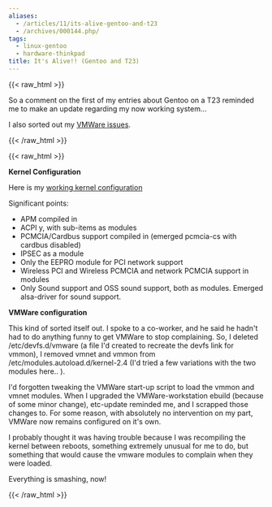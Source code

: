 ```yaml
---
aliases:
  - /articles/11/its-alive-gentoo-and-t23
  - /archives/000144.php/
tags:
  - linux-gentoo
  - hardware-thinkpad
title: It's Alive!! (Gentoo and T23)
---
```

{{< raw_html >}}
<p>So a comment on the first of my entries about Gentoo on a T23 reminded me to make an update regarding my now working system...</p>

<p>I also sorted out my <a href="{{ site.baseurl }}{% link _posts/2003-09-22-gentoo-t23-and-vmware.html %}"><span class="caps">VMW</span>are issues</a>.</p>

{{< /raw_html >}}
<!--more-->
{{< raw_html >}}

<p><strong>Kernel Configuration</strong></p>

<p>Here is my <a href="/files/config-2.4.20-gentoo-r7.txt" title="config-2.4.20-gentoo-r7">working kernel configuration</a></p>

<p>Significant points:
<ul>
<li><span class="caps">APM</span> compiled in</li>
<li><span class="caps">ACPI</span> y, with sub-items as modules</li>
<li><span class="caps">PCMCIA</span>/Cardbus support compiled in  (emerged pcmcia-cs with cardbus disabled)</li>
<li><span class="caps">IPSEC</span> as a module</li>
<li>Only the <span class="caps">EEPRO</span> module for <span class="caps">PCI</span> network support</li>
<li>Wireless <span class="caps">PCI</span> and Wireless <span class="caps">PCMCIA</span> and network <span class="caps">PCMCIA</span> support in modules</li>
<li>Only Sound support and <span class="caps">OSS</span> sound support, both as modules. Emerged alsa-driver for sound support.</li>
</ul></p>

<p><strong><span class="caps">VMW</span>are configuration</strong></p>

<p>This kind of sorted itself out.  I spoke to a co-worker, and he said he hadn't had to do anything funny to get <span class="caps">VMW</span>are to stop complaining. So, I deleted /etc/devfs.d/vmware (a file I'd created to recreate the devfs link for vmmon), I removed vmnet and vmmon from /etc/modules.autoload.d/kernel-2.4 (I'd tried a few variations with the two modules here.. ). </p>

<p>I'd forgotten tweaking the <span class="caps">VMW</span>are start-up script to load the vmmon and vmnet modules. When I upgraded the <span class="caps">VMW</span>are-workstation ebuild (because of some minor change), etc-update reminded me, and I scrapped those changes to.  For some reason, with absolutely no intervention on my part, <span class="caps">VMW</span>are now remains configured on it's own. </p>

<p>I probably thought it was having trouble because I was recompiling the kernel between reboots, something extremely unusual for me to do, but something that would cause the vmware modules to complain when they were loaded.</p>

<p><sighs></p>

<p>Everything is smashing, now!</p>
{{< /raw_html >}}
